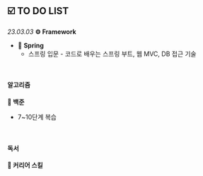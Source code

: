 ## ☑️ TO DO LIST
*23.03.03*
<strong>⚙️ Framework</strong>
  - 🍃 **Spring**
    - 스프링 입문 - 코드로 배우는 스프링 부트, 웹 MVC, DB 접근 기술

<br>

#### 알고리즘
<strong>🥈 백준</strong>
  - 7~10단계 복습

<br>

#### 독서
<strong>🔖 커리어 스킬</strong>